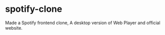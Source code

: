 # spotify-clone

Made a Spotify frontend clone, A desktop version of Web Player and official website.
